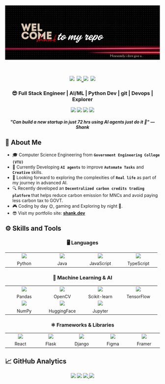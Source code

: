 ![Shank](11.png)

<h1 align="center">
  <div id="badges">
    <a href=""><img src="https://img.shields.io/badge/website-000000?style=for-the-badge&logo=About.me&logoColor=white" /><a/>
    <a href="https://www.linkedin.com/in/shashank-raj-3510602b7/">
      <img src="https://img.shields.io/badge/LinkedIn-0077B5?style=for-the-badge&logo=linkedin&logoColor=white"/>
    </a>
    <img src="https://komarev.com/ghpvc/?username=Shank-devBytes001&style=for-the-badge">
    <img src="https://img.shields.io/github/followers/Shank-devBytes001.svg?style=for-the-badge&logo=appveyor">
  </div>
<h3 align="center"> 😎 Full Stack Engineer | AI/ML | Python Dev | git | Devops | Explorer </h3>
</h1>

<div align="center">
  <p>
    <img src="https://img.shields.io/badge/Interest-Artificial Intelligence-blue"/>
    <img src="https://img.shields.io/badge/Hobby-Coding%2C%20Gaming-blue" />
    <img src="https://img.shields.io/badge/Programming-Python%2C%20Java%2C%20JavaScript-blue" />
    <img src="https://img.shields.io/badge/Language-English%2C%20FHindi-blue" />
    <h4><i> "Can build a new startup in just 72 hrs using AI agents just do it 💫" — Shank </i></h4>
  </p>
</div>

## 🤝‍ About Me 
- 🎓 Computer Science Engineering from <b>`Government Engineering College (VTU)`</b>  
- 🌱 Currently Developing <b>`AI agents`</b> to improve <b>`Automate Tasks`</b> and <b>`Creative`</b> skills.
- 💜 Looking forward to exploring the complexities of <b>`Real life`</b> as part of my journey in advanced AI.
- 🔍 Recently developed an <b>`Decentralized carbon credits trading platform`</b> that helps reduce carbon emission for MNCs and avoid paying less carbon tax to GOVT.
- 🎮 Coding by day 🌞, gaming and Exploring by night 🌙.
- 😎 Visit my portfolio site: **[shank.dev]()**

## ⚙️ Skills and Tools

<div align="center">

### 🖥 Languages
<table>
  <tr>
    <td align="center" width=110><img height=60 src="https://techstack-generator.vercel.app/python-icon.svg"/></td>
    <td align="center" width=110><img height=60 src="https://techstack-generator.vercel.app/java-icon.svg"/></td>
    <td align="center" width=110><img height=60 src="https://techstack-generator.vercel.app/js-icon.svg"/></td>
    <td align="center" width=110><img height=60 src="https://techstack-generator.vercel.app/ts-icon.svg"/></td>
  </tr>
  <tr>
    <td align="center">Python</td>
    <td align="center">Java</td>
    <td align="center">JavaScript</td>
    <td align="center">TypeScript</td>
  </tr>
</table>

### 🤖 Machine Learning & AI
<table>
  <tr>
    <td align="center" width=110><img height=60 src="https://cdn.jsdelivr.net/gh/devicons/devicon/icons/pandas/pandas-original-wordmark.svg"/></td>
    <td align="center" width=110><img height=60 src="https://cdn.jsdelivr.net/gh/devicons/devicon/icons/opencv/opencv-original-wordmark.svg"/></td>
    <td align="center" width=110><img height=60 src="https://cdn.jsdelivr.net/gh/devicons/devicon/icons/scikitlearn/scikitlearn-original.svg"/></td>
    <td align="center" width=110><img height=60 src="https://cdn.jsdelivr.net/gh/devicons/devicon/icons/tensorflow/tensorflow-original.svg"/></td>
  </tr>
  <tr>
    <td align="center">Pandas</td>
    <td align="center">OpenCV</td>
    <td align="center">Scikit-learn</td>
    <td align="center">TensorFlow</td>
  </tr>
  <tr>
    <td align="center"><img height=60 src="https://cdn.jsdelivr.net/gh/devicons/devicon/icons/numpy/numpy-original-wordmark.svg"/></td>
    <td align="center"><img height=60 src="https://upload.wikimedia.org/wikipedia/fr/4/45/Hugging_Face_logo.svg"/></td>
    <td align="center"><img height=60 src="https://cdn.jsdelivr.net/gh/devicons/devicon/icons/jupyter/jupyter-original-wordmark.svg"/></td>
  </tr>
  <tr>
    <td align="center">NumPy</td>
    <td align="center">HuggingFace</td>
    <td align="center">Jupyter</td>
  </tr>
</table>

### ⚛ Frameworks & Libraries
<table>
  <tr>
    <td align="center" width=110><img height=60 src="https://cdn.jsdelivr.net/gh/devicons/devicon/icons/react/react-original.svg"/></td>
    <td align="center" width=110><img height=60 src="https://cdn.jsdelivr.net/gh/devicons/devicon/icons/flask/flask-original-wordmark.svg"/></td>
    <td align="center" width=110><img height=60 src="https://cdn.jsdelivr.net/gh/devicons/devicon/icons/django/django-plain.svg"/></td>
    <td align="center" width=110><img height=60 src="https://cdn.jsdelivr.net/gh/devicons/devicon/icons/figma/figma-original.svg"/></td>
    <td align="center" width=110><img height=60 src="https://www.svgrepo.com/show/354114/framer.svg"/></td>
  </tr>
  <tr>
    <td align="center">React</td>
    <td align="center">Flask</td>
    <td align="center">Django</td>
    <td align="center">Figma</td>
    <td align="center">Framer</td>
  </tr>
</table>

</div>

## 📈 GitHub Analytics
<div align="center">
  <img width="360" src="https://github-readme-stats.vercel.app/api?username=ahlem-phantom&count_private=true&show_icons=true&theme=react&rank_icon=percentile" />  
  <img width="380" src="https://github-readme-streak-stats.herokuapp.com/?user=ahlem-phantom&theme=react&layout=compa" />
  <a href="https://github.com/Shank-devBytes001">  
    <img height="200em" src="https://github-readme-stats.vercel.app/api/top-langs?username=Shank-devBytes001&count_private=true&langs_count=14&show_icons=true&locale=en&layout=compact&theme=react"/> 
  </a>
  <img height="200em" src="https://github-profile-summary-cards.vercel.app/api/cards/repos-per-language?username=Shank-devBytes001&theme=react"/>
</div>
